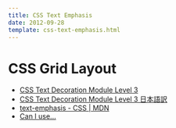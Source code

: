```yaml
---
title: CSS Text Emphasis
date: 2012-09-28
template: css-text-emphasis.html
---
```


CSS Grid Layout
===============

- [CSS Text Decoration Module Level 3](https://www.w3.org/TR/css-text-decor-3/)
- [CSS Text Decoration Module Level 3 日本語訳](http://momdo.github.io/css-text-decor-3/)
- [text-emphasis - CSS | MDN](https://developer.mozilla.org/ja/docs/Web/CSS/text-emphasis)
- [Can I use...](http://caniuse.com/#feat=text-emphasis)
